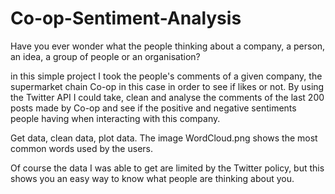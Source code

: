 # Co-op-Sentiment-Analysis

Have you ever wonder what the people thinking about a company,
a person, an idea, a group of people or an organisation?

in this simple project I took the people's comments of a given company,
the supermarket chain Co-op in this case in order to see if likes or not.
By using the Twitter API I could take, clean and analyse the comments of the last
200 posts made by Co-op and see if the positive and negative sentiments people having 
when interacting with this company.

Get data, clean data, plot data.
The image WordCloud.png shows the most common words used by the
users.

Of course the data I was able to get are limited by the Twitter policy,
but this shows you an easy way to know what people are thinking about you.
